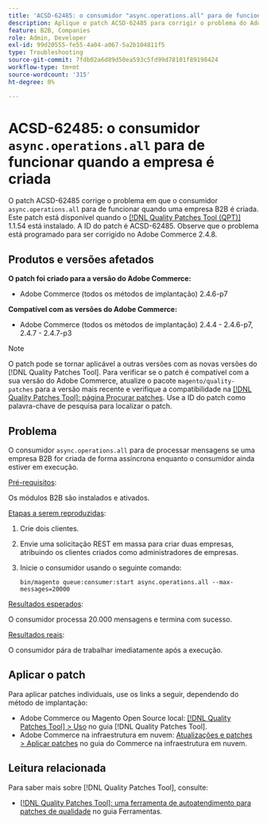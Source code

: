 ```yaml
---
title: 'ACSD-62485: o consumidor "async.operations.all" para de funcionar quando a empresa é criada'
description: Aplique o patch ACSD-62485 para corrigir o problema do Adobe Commerce em que o consumidor "async.operations.all" para de funcionar quando uma empresa B2B é criada.
feature: B2B, Companies
role: Admin, Developer
exl-id: 99d20555-fe55-4a04-a067-5a2b104811f5
type: Troubleshooting
source-git-commit: 7fdb02a6d89d50ea593c5fd99d78101f89198424
workflow-type: tm+mt
source-wordcount: '315'
ht-degree: 0%

---
```


# ACSD-62485: o consumidor `async.operations.all` para de funcionar quando a empresa é criada

O patch ACSD-62485 corrige o problema em que o consumidor `async.operations.all` para de funcionar quando uma empresa B2B é criada. Este patch está disponível quando o [[!DNL Quality Patches Tool (QPT)]](/help/tools/quality-patches-tool/quality-patches-tool-to-self-serve-quality-patches.md) 1.1.54 está instalado. A ID do patch é ACSD-62485. Observe que o problema está programado para ser corrigido no Adobe Commerce 2.4.8.

## Produtos e versões afetados

**O patch foi criado para a versão do Adobe Commerce:**

* Adobe Commerce (todos os métodos de implantação) 2.4.6-p7

**Compatível com as versões do Adobe Commerce:**

* Adobe Commerce (todos os métodos de implantação) 2.4.4 - 2.4.6-p7, 2.4.7 - 2.4.7-p3

>[!NOTE]
>
>O patch pode se tornar aplicável a outras versões com as novas versões do [!DNL Quality Patches Tool]. Para verificar se o patch é compatível com a sua versão do Adobe Commerce, atualize o pacote `magento/quality-patches` para a versão mais recente e verifique a compatibilidade na [[!DNL Quality Patches Tool]: página Procurar patches](https://experienceleague.adobe.com/tools/commerce-quality-patches/index.html?lang=pt-BR). Use a ID do patch como palavra-chave de pesquisa para localizar o patch.

## Problema

O consumidor `async.operations.all` para de processar mensagens se uma empresa B2B for criada de forma assíncrona enquanto o consumidor ainda estiver em execução.

<u>Pré-requisitos</u>:

Os módulos B2B são instalados e ativados.

<u>Etapas a serem reproduzidas</u>:

1. Crie dois clientes.
1. Envie uma solicitação REST em massa para criar duas empresas, atribuindo os clientes criados como administradores de empresas.
1. Inicie o consumidor usando o seguinte comando:

   ``` bin/magento queue:consumer:start async.operations.all --max-messages=20000 ```

<u>Resultados esperados</u>:

O consumidor processa 20.000 mensagens e termina com sucesso.

<u>Resultados reais</u>:

O consumidor pára de trabalhar imediatamente após a execução.

## Aplicar o patch

Para aplicar patches individuais, use os links a seguir, dependendo do método de implantação:

* Adobe Commerce ou Magento Open Source local: [[!DNL Quality Patches Tool] > Uso](/help/tools/quality-patches-tool/usage.md) no guia [!DNL Quality Patches Tool].
* Adobe Commerce na infraestrutura em nuvem: [Atualizações e patches > Aplicar patches](https://experienceleague.adobe.com/docs/commerce-cloud-service/user-guide/develop/upgrade/apply-patches.html?lang=pt-BR) no guia do Commerce na infraestrutura em nuvem.

## Leitura relacionada

Para saber mais sobre [!DNL Quality Patches Tool], consulte:

* [[!DNL Quality Patches Tool]: uma ferramenta de autoatendimento para patches de qualidade](/help/tools/quality-patches-tool/quality-patches-tool-to-self-serve-quality-patches.md) no guia Ferramentas.
